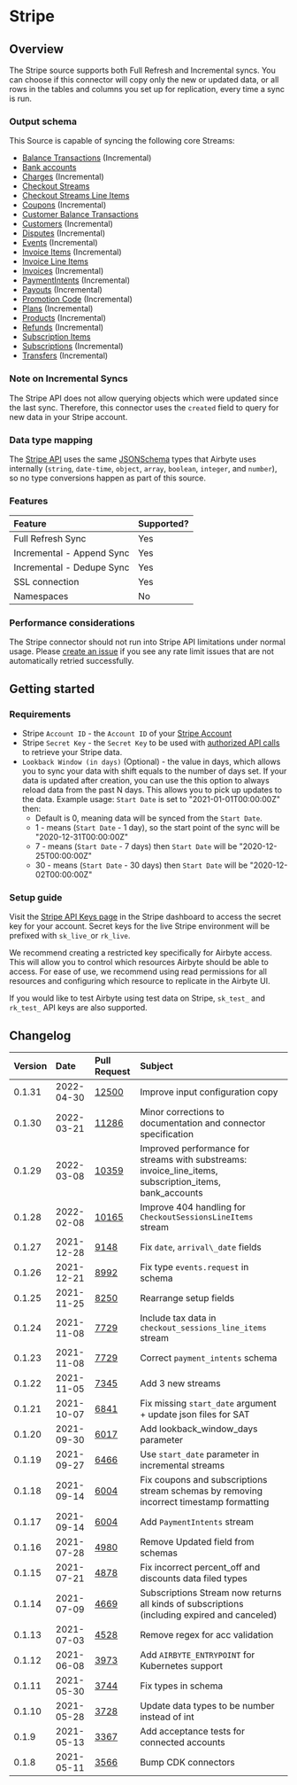 # Stripe

## Overview

The Stripe source supports both Full Refresh and Incremental syncs. You can choose if this connector will copy only the new or updated data, or all rows in the tables and columns you set up for replication, every time a sync is run.

### Output schema

This Source is capable of syncing the following core Streams:

* [Balance Transactions](https://stripe.com/docs/api/balance_transactions/list) \(Incremental\)
* [Bank accounts](https://stripe.com/docs/api/customer_bank_accounts/list)
* [Charges](https://stripe.com/docs/api/charges/list) \(Incremental\)
* [Checkout Streams](https://stripe.com/docs/api/checkout/sessions/list) 
* [Checkout Streams Line Items](https://stripe.com/docs/api/checkout/sessions/line_items)
* [Coupons](https://stripe.com/docs/api/coupons/list) \(Incremental\)
* [Customer Balance Transactions](https://stripe.com/docs/api/customer_balance_transactions/list)
* [Customers](https://stripe.com/docs/api/customers/list) \(Incremental\)
* [Disputes](https://stripe.com/docs/api/disputes/list) \(Incremental\)
* [Events](https://stripe.com/docs/api/events/list) \(Incremental\)
* [Invoice Items](https://stripe.com/docs/api/invoiceitems/list) \(Incremental\)
* [Invoice Line Items](https://stripe.com/docs/api/invoices/invoice_lines)
* [Invoices](https://stripe.com/docs/api/invoices/list) \(Incremental\)
* [PaymentIntents](https://stripe.com/docs/api/payment_intents/list) \(Incremental\)
* [Payouts](https://stripe.com/docs/api/payouts/list) \(Incremental\)
* [Promotion Code](https://stripe.com/docs/api/promotion_codes/list) \(Incremental\)
* [Plans](https://stripe.com/docs/api/plans/list) \(Incremental\)
* [Products](https://stripe.com/docs/api/products/list) \(Incremental\)
* [Refunds](https://stripe.com/docs/api/refunds/list) \(Incremental\)
* [Subscription Items](https://stripe.com/docs/api/subscription_items/list)
* [Subscriptions](https://stripe.com/docs/api/subscriptions/list) \(Incremental\)
* [Transfers](https://stripe.com/docs/api/transfers/list) \(Incremental\)

### Note on Incremental Syncs

The Stripe API does not allow querying objects which were updated since the last sync. Therefore, this connector uses the `created` field to query for new data in your Stripe account.

### Data type mapping

The [Stripe API](https://stripe.com/docs/api) uses the same [JSONSchema](https://json-schema.org/understanding-json-schema/reference/index.html) types that Airbyte uses internally \(`string`, `date-time`, `object`, `array`, `boolean`, `integer`, and `number`\), so no type conversions happen as part of this source.

### Features

| Feature | Supported? |
| :--- | :--- |
| Full Refresh Sync | Yes |
| Incremental - Append Sync | Yes |
| Incremental - Dedupe Sync | Yes |
| SSL connection | Yes |
| Namespaces | No |

### Performance considerations

The Stripe connector should not run into Stripe API limitations under normal usage. Please [create an issue](https://github.com/airbytehq/airbyte/issues) if you see any rate limit issues that are not automatically retried successfully.

## Getting started

### Requirements

* Stripe `Account ID` - the `Account ID` of your [Stripe Account](https://dashboard.stripe.com/settings/account)
* Stripe `Secret Key` - the `Secret Key` to be used with [authorized API calls](https://dashboard.stripe.com/apikeys) to retrieve your Stripe data. 
* `Lookback Window (in days)` (Optional) - the value in days, which allows you to sync your data with shift equals to the number of days set. If your data is updated after creation, you can use the this option to always reload data from the past N days. This allows you to pick up updates to the data. 
Example usage: `Start Date` is set to "2021-01-01T00:00:00Z" then:
    * Default is 0, meaning data will be synced from the `Start Date`.
    * 1 - means (`Start Date` - 1 day), so the start point of the sync will be "2020-12-31T00:00:00Z"
    * 7 - means (`Start Date` - 7 days) then `Start Date` will be "2020-12-25T00:00:00Z"
    * 30 - means (`Start Date` - 30 days) then `Start Date` will be "2020-12-02T00:00:00Z"
        

### Setup guide

Visit the [Stripe API Keys page](https://dashboard.stripe.com/apikeys) in the Stripe dashboard to access the secret key for your account. Secret keys for the live Stripe environment will be prefixed with `sk_live_`or `rk_live`.

We recommend creating a restricted key specifically for Airbyte access. This will allow you to control which resources Airbyte should be able to access. For ease of use, we recommend using read permissions for all resources and configuring which resource to replicate in the Airbyte UI.

If you would like to test Airbyte using test data on Stripe, `sk_test_` and `rk_test_` API keys are also supported.

## Changelog

| Version | Date       | Pull Request | Subject |
|:--------|:-----------| :--- |:---------|
| 0.1.31  | 2022-04-30 | [12500](https://github.com/airbytehq/airbyte/pull/12500) | Improve input configuration copy                                                             |
| 0.1.30  | 2022-03-21 | [11286](https://github.com/airbytehq/airbyte/pull/11286) | Minor corrections to documentation and connector specification |
| 0.1.29  | 2022-03-08 | [10359](https://github.com/airbytehq/airbyte/pull/10359) | Improved performance for streams with substreams: invoice_line_items, subscription_items, bank_accounts |
| 0.1.28  | 2022-02-08 | [10165](https://github.com/airbytehq/airbyte/pull/10165) | Improve 404 handling for `CheckoutSessionsLineItems` stream                                             |
| 0.1.27  | 2021-12-28 | [9148](https://github.com/airbytehq/airbyte/pull/9148) | Fix `date`, `arrival\_date` fields                                                                      |
| 0.1.26  | 2021-12-21 | [8992](https://github.com/airbytehq/airbyte/pull/8992) | Fix type `events.request` in schema                                                                     |
| 0.1.25  | 2021-11-25 | [8250](https://github.com/airbytehq/airbyte/pull/8250) | Rearrange setup fields                                                                                  |
| 0.1.24  | 2021-11-08 | [7729](https://github.com/airbytehq/airbyte/pull/7729) | Include tax data in `checkout_sessions_line_items` stream                                               |
| 0.1.23  | 2021-11-08 | [7729](https://github.com/airbytehq/airbyte/pull/7729) | Correct `payment_intents` schema                                                                        |
| 0.1.22  | 2021-11-05 | [7345](https://github.com/airbytehq/airbyte/pull/7345) | Add 3 new streams                                                                                       |
| 0.1.21  | 2021-10-07 | [6841](https://github.com/airbytehq/airbyte/pull/6841) | Fix missing `start_date` argument + update json files for SAT                                           |
| 0.1.20  | 2021-09-30 | [6017](https://github.com/airbytehq/airbyte/pull/6017) | Add lookback\_window\_days parameter                                                                    |
| 0.1.19  | 2021-09-27 | [6466](https://github.com/airbytehq/airbyte/pull/6466) | Use `start_date` parameter in incremental streams                                                       |
| 0.1.18  | 2021-09-14 | [6004](https://github.com/airbytehq/airbyte/pull/6004) | Fix coupons and subscriptions stream schemas by removing incorrect timestamp formatting                 |
| 0.1.17  | 2021-09-14 | [6004](https://github.com/airbytehq/airbyte/pull/6004) | Add `PaymentIntents` stream                                                                             |
| 0.1.16  | 2021-07-28 | [4980](https://github.com/airbytehq/airbyte/pull/4980) | Remove Updated field from schemas                                                                       |
| 0.1.15  | 2021-07-21 | [4878](https://github.com/airbytehq/airbyte/pull/4878) | Fix incorrect percent\_off and discounts data filed types                                               |
| 0.1.14  | 2021-07-09 | [4669](https://github.com/airbytehq/airbyte/pull/4669) | Subscriptions Stream now returns all kinds of subscriptions \(including expired and canceled\)          |
| 0.1.13  | 2021-07-03 | [4528](https://github.com/airbytehq/airbyte/pull/4528) | Remove regex for acc validation                                                                         |
| 0.1.12  | 2021-06-08 | [3973](https://github.com/airbytehq/airbyte/pull/3973) | Add `AIRBYTE_ENTRYPOINT` for Kubernetes support                                                         |
| 0.1.11  | 2021-05-30 | [3744](https://github.com/airbytehq/airbyte/pull/3744) | Fix types in schema                                                                                     |
| 0.1.10  | 2021-05-28 | [3728](https://github.com/airbytehq/airbyte/pull/3728) | Update data types to be number instead of int                                                           |
| 0.1.9   | 2021-05-13 | [3367](https://github.com/airbytehq/airbyte/pull/3367) | Add acceptance tests for connected accounts                                                             |
| 0.1.8   | 2021-05-11 | [3566](https://github.com/airbytehq/airbyte/pull/3368) | Bump CDK connectors                                                                                     |

